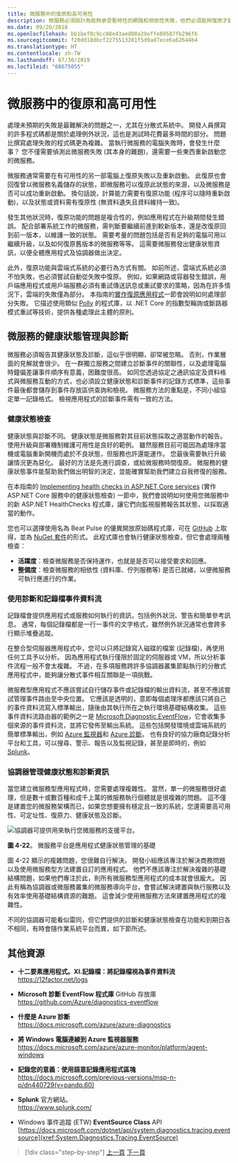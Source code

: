 ```yaml
---
title: 微服務中的復原和高可用性
description: 微服務必須設計為能夠承受暫時性的網路和相依性失敗，他們必須能夠復原才能達到高可用性。
ms.date: 09/20/2018
ms.openlocfilehash: bb1bef0c9cc08e43aed80a29effe89587fb296f6
ms.sourcegitcommit: f20dd18dbcf2275513281f5d9ad7ece6a62644b4
ms.translationtype: HT
ms.contentlocale: zh-TW
ms.lasthandoff: 07/30/2019
ms.locfileid: "68675055"
---
```

# <a name="resiliency-and-high-availability-in-microservices"></a>微服務中的復原和高可用性

處理未預期的失敗是最難解決的問題之一，尤其在分散式系統中。 開發人員撰寫的許多程式碼都是關於處理例外狀況，這也是測試時花費最多時間的部分。 問題比撰寫處理失敗的程式碼更為複雜。 當執行微服務的電腦失敗時，會發生什麼事？ 您不僅需要偵測此微服務失敗 (其本身的難題)，還需要一些東西重新啟動您的微服務。

微服務通常需要在有可用性的另一部電腦上復原失敗以及重新啟動。 此復原也會回復曾以微服務名義儲存的狀態，即微服務可以復原此狀態的來源，以及微服務是否可以成功重新啟動。 換句話說，計算能力需要有復原功能 (程序可以隨時重新啟動)，以及狀態或資料需有復原性 (無資料遺失且資料維持一致)。

發生其他狀況時，復原功能的問題是複合性的，例如應用程式在升級期間發生錯誤。 配合部署系統工作的微服務，需判斷要繼續前進到較新版本，還是改復原回到前一版本，以維護一致的狀態。 需要考量的問題包括是否有足夠的電腦可用以繼續升級，以及如何復原舊版本的微服務等等。 這需要微服務發出健康狀態資訊，以便全體應用程式及協調器做出決定。

此外，復原功能與雲端式系統的必要行為方式有關。 如前所述，雲端式系統必須不怕失敗，也必須嘗試自動從失敗中復原。 例如，如果網路或容器發生錯誤，用戶端應用程式或用戶端服務必須有重試傳送訊息或重試要求的策略，因為在許多情況下，雲端的失敗僅為部分。 本指南的[實作復原應用程式](../implement-resilient-applications/index.md)一節會說明如何處理部分失敗。 它描述使用類似 [Polly](https://github.com/App-vNext/Polly) 的程式庫，以 .NET Core 的指數型輪詢或斷路器模式重試等技術，提供各種處理此主體的原則。

## <a name="health-management-and-diagnostics-in-microservices"></a>微服務的健康狀態管理與診斷

微服務必須報告其健康狀態及診斷，這似乎很明顯，卻常被忽略。 否則，作業層面的見解就會很少。 在一群獨立服務之間建立診斷事件的關聯性，以及處理電腦時鐘偏差讓事件順序有意義，困難度很高。 如同您透過協定之通訊協定及資料格式與微服務互動的方式，也必須設立健康狀態和診斷事件的記錄方式標準，這些事件最後都會儲存到事件存放區供查詢和檢視。 微服務方法的重點是，不同小組協定單一記錄格式。 檢視應用程式的診斷事件需有一致的方法。

### <a name="health-checks"></a>健康狀態檢查

健康狀態與診斷不同。 健康狀態是微服務對其目前狀態採取之適當動作的報告。 使用升級與部署機制維護可用性是良好的範例。 雖然服務目前可能因為處理序當機或電腦重新開機而處於不良狀態，但服務也許還能運作。 您最後需要執行升級讓情況更為惡化。 最好的方法是先進行調查，或給微服務時間復原。 微服務的健康狀態事件能幫助我們做出明智的決定，並能確實幫助我們建立自我修復的服務。

在本指南的 [Implementing health checks in ASP.NET Core services](../implement-resilient-applications/monitor-app-health.md#implement-health-checks-in-aspnet-core-services) (實作 ASP.NET Core 服務中的健康狀態檢查) 一節中，我們會說明如何使用您微服務中的新 ASP.NET HealthChecks 程式庫，讓它們向監視服務報告其狀態，以採取適當的動作。

您也可以選擇使用名為 Beat Pulse 的優異開放原始碼程式庫，可在 [GitHub](https://github.com/Xabaril/BeatPulse) 上取得，並為 [NuGet 套件](https://www.nuget.org/packages/BeatPulse/)的形式。 此程式庫也會執行健康狀態檢查，但它會處理兩種檢查：

- **活躍度**：檢查微服務是否保持運作，也就是是否可以接受要求和回應。 
- **整備度**：檢查微服務的相依性 (資料庫、佇列服務等) 是否已就緒，以便微服務可執行應進行的作業。 

### <a name="using-diagnostics-and-logs-event-streams"></a>使用診斷和記錄檔事件資料流

記錄檔會提供應用程式或服務如何執行的資訊，包括例外狀況、警告和簡單參考訊息。 通常，每個記錄檔都是一行一事件的文字格式，雖然例外狀況通常也會跨多行顯示堆疊追蹤。

在整合型伺服器應用程式中，您可以只將記錄寫入磁碟的檔案 (記錄檔)，再使用任何工具予以分析。 因為應用程式執行僅限於固定的伺服器或 VM，所以分析事件流程一般不會太複雜。 不過，在多項服務跨許多協調器叢集節點執行的分散式應用程式中，能夠讓分散式事件相互關聯是一項挑戰。

微服務型應用程式不應該嘗試自行儲存事件或記錄檔的輸出資料流，甚至不應該嘗試管理事件路由至中央位置。 它應該是透明的，意即每個處理序都應該只將自己的事件資料流寫入標準輸出，隨後由其執行所在之執行環境基礎結構收集。 這些事件資料流路由器的範例之一是 [Microsoft.Diagnostic.EventFlow](https://github.com/Azure/diagnostics-eventflow)，它會收集多個來源的事件資料流，並將它發佈至輸出系統。 這些包括開發環境或雲端系統的簡單標準輸出，例如 [Azure 監視器](https://azure.microsoft.com/services/monitor//)和 [Azure 診斷](https://docs.microsoft.com/azure/azure-monitor/platform/diagnostics-extension-overview)。 也有良好的協力廠商記錄分析平台和工具，可以搜尋、警示、報告以及監視記錄，甚至是即時的，例如 [Splunk](https://www.splunk.com/goto/Splunk_Log_Management?ac=ga_usa_log_analysis_phrase_Mar17&_kk=logs%20analysis&gclid=CNzkzIrex9MCFYGHfgodW5YOtA)。

### <a name="orchestrators-managing-health-and-diagnostics-information"></a>協調器管理健康狀態和診斷資訊

當您建立微服務型應用程式時，您需要處理複雜性。 當然，單一的微服務很好處理，但是數十或數百種和成千上萬的微服務執行個體就是很複雜的問題。 這不僅是建置您的微服務架構而已，如果您想要擁有穩定且一致的系統，您還需要高可用性、可定址性、復原力、健康狀態及診斷。

![協調器可提供用來執行您微服務的支援平台。](./media/image22.png)

**圖 4-22**。 微服務平台是應用程式健康狀態管理的基礎

圖 4-22 顯示的複雜問題，您很難自行解決。 開發小組應該專注於解決商務問題以及使用微服務型方法建置自訂的應用程式。 他們不應該專注於解決複雜的基礎結構問題，如果他們專注於此，則所有微服務型應用程式的成本就會很龐大。 因此有稱為協調器或微服務叢集的微服務導向平台，會嘗試解決建置與執行服務以及有效率使用基礎結構資源的難題。 這會減少使用微服務方法來建置應用程式的複雜性。

不同的協調器可能看似雷同，但它們提供的診斷和健康狀態檢查在功能和到期日各不相同，有時會隨作業系統平台而異，如下節所述。

## <a name="additional-resources"></a>其他資源

- **十二要素應用程式。XI.記錄檔：將記錄檔視為事件資料流** \
  <https://12factor.net/logs>

- **Microsoft 診斷 EventFlow 程式庫** GitHub 存放庫 \
  <https://github.com/Azure/diagnostics-eventflow>

- **什麼是 Azure 診斷** \
  <https://docs.microsoft.com/azure/azure-diagnostics>

- **將 Windows 電腦連線到 Azure 監視器服務** \
  <https://docs.microsoft.com/azure/azure-monitor/platform/agent-windows>

- **記錄您的意義：使用語意記錄應用程式區塊** \
  <https://docs.microsoft.com/previous-versions/msp-n-p/dn440729(v=pandp.60)>

- **Splunk** 官方網站。 \
  <https://www.splunk.com/>

- Windows 事件追蹤 (ETW) **EventSource Class** API
  [https://docs.microsoft.com/dotnet/api/system.diagnostics.tracing.eventsource](xref:System.Diagnostics.Tracing.EventSource)

>[!div class="step-by-step"]
>[上一頁](microservice-based-composite-ui-shape-layout.md)
>[下一頁](scalable-available-multi-container-microservice-applications.md)
